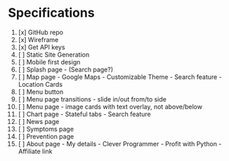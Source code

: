 # Specifications

1. [x] GitHub repo
2. [x] Wireframe
3. [x] Get API keys
4. [ ] Static Site Generation
5. [ ] Mobile first design
6. [ ] Splash page - (Search page?)
7. [ ] Map page - Google Maps - Customizable Theme - Search feature - Location Cards
8. [ ] Menu button
9. [ ] Menu page transitions - slide in/out from/to side
10. [ ] Menu page - image cards with text overlay, not above/below
11. [ ] Chart page - Stateful tabs - Search feature
12. [ ] News page
13. [ ] Symptoms page
14. [ ] Prevention page
15. [ ] About page - My details - Clever Programmer - Profit with Python - Affiliate link
